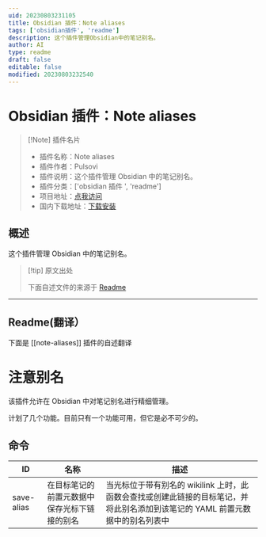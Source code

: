 ```yaml
---
uid: 20230803231105
title: Obsidian 插件：Note aliases
tags: ['obsidian插件', 'readme']
description: 这个插件管理Obsidian中的笔记别名。
author: AI
type: readme
draft: false
editable: false
modified: 20230803232540
---
```


# Obsidian 插件：Note aliases

> [!Note] 插件名片
> - 插件名称：Note aliases
> - 插件作者：Pulsovi
> - 插件说明：这个插件管理 Obsidian 中的笔记别名。
> - 插件分类：['obsidian 插件 ', 'readme']
> - 项目地址：[点我访问](https://github.com/pulsovi/obsidian-note-aliases)
> - 国内下载地址：[下载安装](https://pkmer.cn/products/plugin/pluginMarket/?note-aliases)

## 概述

这个插件管理 Obsidian 中的笔记别名。

> [!tip] 原文出处
>
>下面自述文件的来源于 [Readme](https://ghproxy.net/https://raw.githubusercontent.com/pulsovi/obsidian-note-aliases/master/README.md)
>

---

## Readme(翻译）

下面是 [[note-aliases]] 插件的自述翻译

# 注意别名

该插件允许在 Obsidian 中对笔记别名进行精细管理。

计划了几个功能。目前只有一个功能可用，但它是必不可少的。

## 命令

|ID|名称|描述|
|--|----|-----------|
|save-alias|在目标笔记的前置元数据中保存光标下链接的别名|当光标位于带有别名的 wikilink 上时，此函数会查找或创建此链接的目标笔记，并将此别名添加到该笔记的 YAML 前置元数据中的别名列表中|